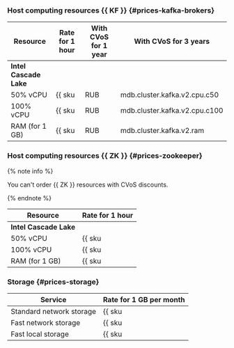 
### Host computing resources {{ KF }} {#prices-kafka-brokers}

Resource | Rate for 1 hour | With CVoS for 1 year | With CVoS for 3 years
----- | ----- | ----- | ----- |
**Intel Cascade Lake** |
50% vCPU | {{ sku|RUB|mdb.cluster.kafka.v2.cpu.c50|string }} | − | −
100% vCPU | {{ sku|RUB|mdb.cluster.kafka.v2.cpu.c100|string }} | {{ sku|RUB|v1.commitment.y1.mdb.kafka.cpu.c100.v2|string }} (-30%) | {{ sku|RUB|v1.commitment.y3.mdb.kafka.cpu.c100.v2|string }} (-46%)
RAM (for 1 GB) | {{ sku|RUB|mdb.cluster.kafka.v2.ram|string }} | {{ sku|RUB|v1.commitment.y1.mdb.kafka.ram.v2|string }} (-36%) | {{ sku|RUB|v1.commitment.y3.mdb.kafka.ram.v2|string }} (-50%)

### Host computing resources {{ ZK }} {#prices-zookeeper}

{% note info %}

You can't order {{ ZK }} resources with CVoS discounts.

{% endnote %}

Resource | Rate for 1 hour |
----- | ----- |
**Intel Cascade Lake** |
50% vCPU | {{ sku|RUB|mdb.zk.kafka.v2.cpu.c50|string }} |
100% vCPU | {{ sku|RUB|mdb.zk.kafka.v2.cpu.c100|string }} |
RAM (for 1 GB) | {{ sku|RUB|mdb.zk.kafka.v2.ram|string }} |

### Storage {#prices-storage}

Service | Rate for 1 GB per month |
----- | ----- |
Standard network storage | {{ sku|RUB|mdb.cluster.network-hdd.kafka|month|string }} |
Fast network storage | {{ sku|RUB|mdb.cluster.network-nvme.kafka|month|string }} |
Fast local storage | {{ sku|RUB|mdb.cluster.local-nvme.kafka|month|string }} |
